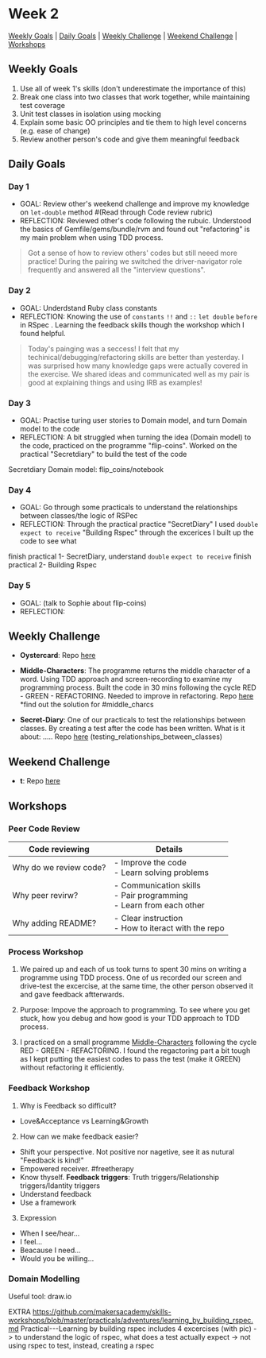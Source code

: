 # Week 2

[Weekly Goals](#weekly-goals) | [Daily Goals](#daily-goals) | [Weekly Challenge](#weekly-challenge) | [Weekend Challenge](#weekend-challenge) | [Workshops](#workshops)



## Weekly Goals

1. Use all of week 1's skills (don't underestimate the importance of this)
2. Break one class into two classes that work together, while maintaining test coverage
3. Unit test classes in isolation using mocking
4. Explain some basic OO principles and tie them to high level concerns (e.g. ease of change)
5. Review another person's code and give them meaningful feedback


## Daily Goals
### Day 1
- GOAL: Review other's weekend challenge and improve my knowledge on `let-double` method #(Read through Code review rubric)
- REFLECTION: Reviewed other's code following the rubuic. Understood the basics of Gemfile/gems/bundle/rvm and found out "refactoring" is my main problem when using TDD process. 
> Got a sense of how to review others' codes but still neeed more practice! 
> During the pairing we switched the driver-navigator role frequently and answered all the "interview questions". 

### Day 2
- GOAL: Underdstand Ruby class constants
- REFLECTION: Knowing the use of `constants` `!!` and `::` `let double` `before` in RSpec . Learning the feedback skills though the workshop which I found helpful. 
> Today's painging was a seccess! I felt that my techinical/debugging/refactoring skills are better than yesterday. I was surprised how many knowledge gaps were actually covered in the exercise.
> We shared ideas and communicated well as my pair is good at explaining things and using IRB as examples!


### Day 3
- GOAL: Practise turing user stories to Domain model, and turn Domain model to the code
- REFLECTION: A bit struggled when turning the idea (Domain model) to the code, practiced on the programme "flip-coins". Worked on the practical "Secretdiary" to build the test of the code
> 
Secretdiary
Domain model: flip_coins/notebook

### Day 4
- GOAL: Go through some practicals to understand the relationships between classes/the logic of RSPec
- REFLECTION: Through the practical practice "SecretDiary" I used `double` `expect to receive`
"Building Rspec" through the excerices I built up the code to see what 


finish practical 1- SecretDiary, understand `double` `expect to receive`
finish practical 2- Building Rspec

### Day 5
- GOAL: (talk to Sophie about flip-coins)
- REFLECTION: 
>


## Weekly Challenge
- **Oystercard**:
Repo [here]()

- **Middle-Characters**:
The programme returns the middle character of a word. Using TDD approach and screen-recording to examine my programming process. Built the code in 30 mins following the cycle RED - GREEN - REFACTORING. Needed to improve in refactoring. Repo [here](https://github.com/jj49411/middle_characters)
*find out the solution for #middle_charcs

- **Secret-Diary**:
One of our practicals to test the relationships between classes. By creating a test after the code has been written.
What is it about: .....
Repo [here](https://github.com/jj49411/secret_diary)
(testing_relationships_between_classes)

## Weekend Challenge
- **t**:
 Repo [here]()


## Workshops

### Peer Code Review

|Code reviewing | Details|
|-------------- | ------|
|Why do we review code? | - Improve the code<br>- Learn solving problems|
|Why peer revirw? | - Communication skills<br>- Pair programming<br>- Learn from each other|
|Why adding README? |- Clear instruction<br>- How to iteract with the repo


### Process Workshop

1. We paired up and each of us took turns to spent 30 mins on writing a programme using TDD process. One of us recorded our screen and drive-test the excercise, at the same time, the other person observed it and gave feedback aftterwards. 

2. Purpose: Impove the approach to programming. To see where you get stuck, how you debug and how good is your TDD approach to TDD process.

3. I practiced on a small programme [Middle-Characters](https://github.com/jj49411/middle_characters) following the cycle RED - GREEN - REFACTORING. I found the regactoring part a bit tough as I kept putting the easiest codes to pass the test (make it GREEN) without refactoring it efficiently. 

### Feedback Workshop

1. Why is Feedback so difficult?
- Love&Acceptance vs Learning&Growth

2. How can we make feedback easier?
- Shift your perspective. Not positive nor nagetive, see it as nutural "Feedback is kind!"
- Empowered receiver. #freetherapy
- Know thyself. 
**Feedback triggers**: Truth triggers/Relationship triggers/Idantity triggers
- Understand feedback
- Use a framework

3. Expression
- When I see/hear...
- I feel...
- Beacause I need...
- Would you be willing...

### Domain Modelling

Useful tool: draw.io


EXTRA
https://github.com/makersacademy/skills-workshops/blob/master/practicals/adventures/learning_by_building_rspec.md
Practical---Learning by building rspec
includes 4 excercises (with pic)
-> to understand the logic of rspec, what does a test actually expect
-> not using rspec to test, instead, creating a rspec
